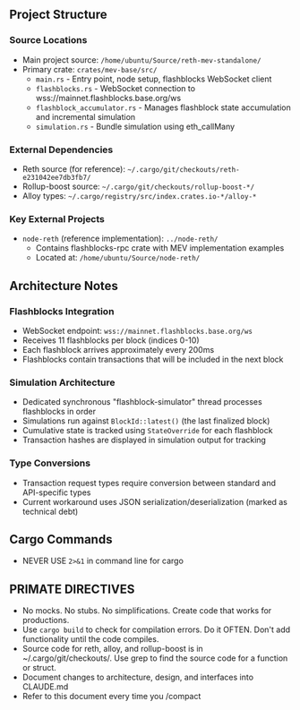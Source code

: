 ## Project Structure

### Source Locations
- Main project source: `/home/ubuntu/Source/reth-mev-standalone/`
- Primary crate: `crates/mev-base/src/`
  - `main.rs` - Entry point, node setup, flashblocks WebSocket client
  - `flashblocks.rs` - WebSocket connection to wss://mainnet.flashblocks.base.org/ws
  - `flashblock_accumulator.rs` - Manages flashblock state accumulation and incremental simulation
  - `simulation.rs` - Bundle simulation using eth_callMany

### External Dependencies
- Reth source (for reference): `~/.cargo/git/checkouts/reth-e231042ee7db3fb7/`
- Rollup-boost source: `~/.cargo/git/checkouts/rollup-boost-*/`
- Alloy types: `~/.cargo/registry/src/index.crates.io-*/alloy-*`

### Key External Projects
- `node-reth` (reference implementation): `../node-reth/`
  - Contains flashblocks-rpc crate with MEV implementation examples
  - Located at: `/home/ubuntu/Source/node-reth/`

## Architecture Notes

### Flashblocks Integration
- WebSocket endpoint: `wss://mainnet.flashblocks.base.org/ws`
- Receives 11 flashblocks per block (indices 0-10)
- Each flashblock arrives approximately every 200ms
- Flashblocks contain transactions that will be included in the next block

### Simulation Architecture
- Dedicated synchronous "flashblock-simulator" thread processes flashblocks in order
- Simulations run against `BlockId::latest()` (the last finalized block)
- Cumulative state is tracked using `StateOverride` for each flashblock
- Transaction hashes are displayed in simulation output for tracking

### Type Conversions
- Transaction request types require conversion between standard and API-specific types
- Current workaround uses JSON serialization/deserialization (marked as technical debt)

## Cargo Commands

- NEVER USE `2>&1` in command line for cargo

## PRIMATE DIRECTIVES
- No mocks. No stubs. No simplifications. Create code that works for productions.
- Use `cargo build` to check for compilation errors. Do it OFTEN. Don't add functionality until the code compiles.
- Source code for reth, alloy, and rollup-boost is in ~/.cargo/git/checkouts/.  Use grep to find the source code for a function or struct.
- Document changes to architecture, design, and interfaces into CLAUDE.md
- Refer to this document every time you /compact

